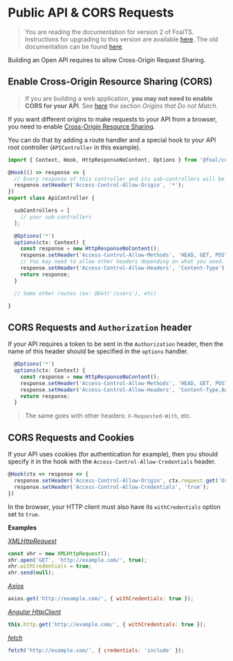 # Public API & CORS Requests

> You are reading the documentation for version 2 of FoalTS. Instructions for upgrading to this version are available [here](../upgrade-to-v2/index.md). The old documentation can be found [here](https://github.com/FoalTS/foal/tree/v1/docs).

Building an Open API requires to allow Cross-Origin Request Sharing.

## Enable Cross-Origin Resource Sharing (CORS)

> If you are building a web application, **you may not need to enable CORS for your API**. See [here](../frontend-integration/angular-react-vue.md) the section *Origins that Do not Match*.

If you want different origins to make requests to your API from a browser, you need to enable [Cross-Origin Resource Sharing](https://www.html5rocks.com/en/tutorials/cors/).

You can do that by adding a route handler and a special hook to your API root controller (`APIController` in this example).

```typescript
import { Context, Hook, HttpResponseNoContent, Options } from '@foal/core';

@Hook(() => response => {
  // Every response of this controller and its sub-controllers will be added this header.
  response.setHeader('Access-Control-Allow-Origin', '*');
})
export class ApiController {

  subControllers = [
    // your sub-controllers
  ];

  @Options('*')
  options(ctx: Context) {
    const response = new HttpResponseNoContent();
    response.setHeader('Access-Control-Allow-Methods', 'HEAD, GET, POST, PUT, PATCH, DELETE');
    // You may need to allow other headers depending on what you need.
    response.setHeader('Access-Control-Allow-Headers', 'Content-Type');
    return response;
  }

  // Some other routes (ex: @Get('/users'), etc)

}
```

## CORS Requests and `Authorization` header

If your API requires a token to be sent in the `Authorization` header, then the name of this header should be specified in the `options` handler.

```typescript
  @Options('*')
  options(ctx: Context) {
    const response = new HttpResponseNoContent();
    response.setHeader('Access-Control-Allow-Methods', 'HEAD, GET, POST, PUT, PATCH, DELETE');
    response.setHeader('Access-Control-Allow-Headers', 'Content-Type,Authorization');
    return response;
  }
```

> The same goes with other headers: `X-Requested-With`, etc.

## CORS Requests and Cookies

If your API uses cookies (for authentication for example), then you should specify it in the hook with the `Access-Control-Allow-Credentials` header.

```typescript
@Hook(ctx => response => {
  response.setHeader('Access-Control-Allow-Origin', ctx.request.get('Origin') || '*');
  response.setHeader('Access-Control-Allow-Credentials', 'true');
})
```

In the browser, your HTTP client must also have its `withCredentials` option set to `true`.

**Examples**

*[XMLHttpRequest](https://developer.mozilla.org/en-US/docs/Web/API/XMLHttpRequest)*
```javascript
const xhr = new XMLHttpRequest();
xhr.open('GET', 'http://example.com/', true); 
xhr.withCredentials = true; 
xhr.send(null);
```

*[Axios](https://github.com/axios/axios)*
```javascript
axios.get('http://example.com/', { withCredentials: true });
```

*[Angular HttpClient](https://angular.io/guide/http)*
```javascript
this.http.get('http://example.com/', { withCredentials: true });
```

*[fetch](https://developer.mozilla.org/en-US/docs/Web/API/Fetch_API)*
```javascript
fetch('http://example.com/', { credentials: 'include' });
```
